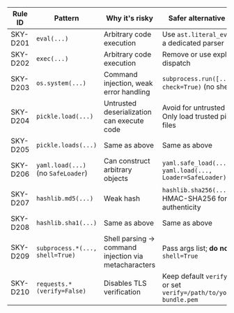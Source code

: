 | Rule ID | Pattern | Why it's risky | Safer alternative / Fix |
|---------|---------|----------------|-------------------------|
| SKY-D201 | `eval(...)` | Arbitrary code execution | Use `ast.literal_eval` or a dedicated parser |
| SKY-D202 | `exec(...)` | Arbitrary code execution | Remove or use explicit dispatch |
| SKY-D203 | `os.system(...)` | Command injection, weak error handling | `subprocess.run([...], check=True)` (no shell) |
| SKY-D204 | `pickle.load(...)` | Untrusted deserialization can execute code | Avoid for untrusted data. Only load trusted pickle files |
| SKY-D205 | `pickle.loads(...)` | Same as above | Same as above |
| SKY-D206 | `yaml.load(...)` (no `SafeLoader`) | Can construct arbitrary objects | `yaml.safe_load(...)` or `yaml.load(..., Loader=SafeLoader)` |
| SKY-D207 | `hashlib.md5(...)` | Weak hash | `hashlib.sha256(...)` Use HMAC-SHA256 for authenticity |
| SKY-D208 | `hashlib.sha1(...)` | Same as above | Same as above |
| SKY-D209 | `subprocess.*(..., shell=True)` | Shell parsing -> command injection via metacharacters | Pass args list; **do not** use `shell=True` |
| SKY-D210 | `requests.*(verify=False)` | Disables TLS verification| Keep default `verify=True` or set `verify=/path/to/your/ca-bundle.pem` |